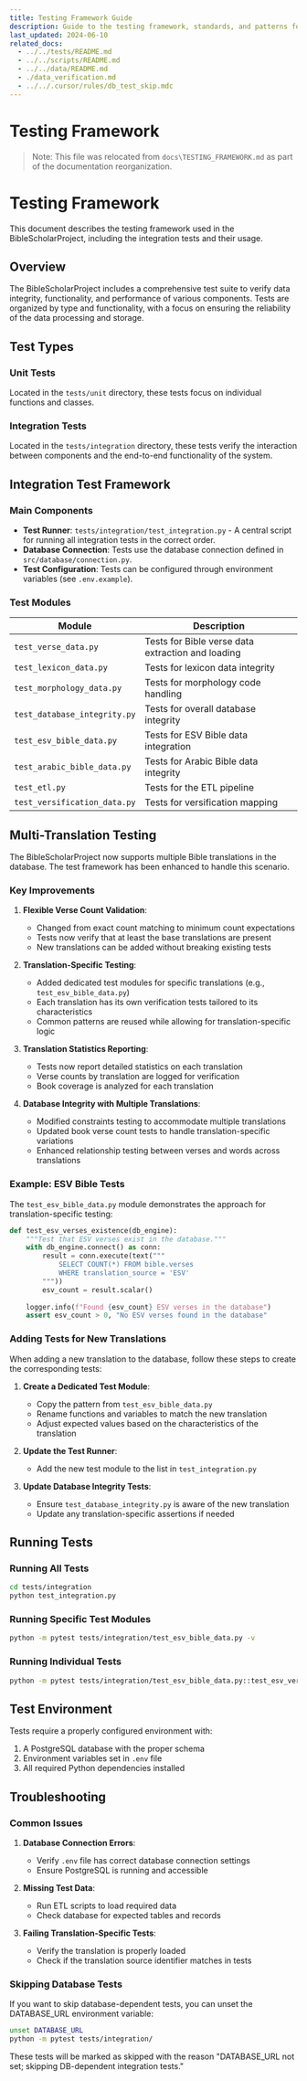 ```yaml
---
title: Testing Framework Guide
description: Guide to the testing framework, standards, and patterns for the BibleScholarProject.
last_updated: 2024-06-10
related_docs:
  - ../../tests/README.md
  - ../../scripts/README.md
  - ../../data/README.md
  - ./data_verification.md
  - ../../.cursor/rules/db_test_skip.mdc
---
```

# Testing Framework

> Note: This file was relocated from `docs\TESTING_FRAMEWORK.md` as part of the documentation reorganization.

# Testing Framework

This document describes the testing framework used in the BibleScholarProject, including the integration tests and their usage.

## Overview

The BibleScholarProject includes a comprehensive test suite to verify data integrity, functionality, and performance of various components. Tests are organized by type and functionality, with a focus on ensuring the reliability of the data processing and storage.

## Test Types

### Unit Tests

Located in the `tests/unit` directory, these tests focus on individual functions and classes.

### Integration Tests

Located in the `tests/integration` directory, these tests verify the interaction between components and the end-to-end functionality of the system.

## Integration Test Framework

### Main Components

- **Test Runner**: `tests/integration/test_integration.py` - A central script for running all integration tests in the correct order.
- **Database Connection**: Tests use the database connection defined in `src/database/connection.py`.
- **Test Configuration**: Tests can be configured through environment variables (see `.env.example`).

### Test Modules

| Module | Description |
|--------|-------------|
| `test_verse_data.py` | Tests for Bible verse data extraction and loading |
| `test_lexicon_data.py` | Tests for lexicon data integrity |
| `test_morphology_data.py` | Tests for morphology code handling |
| `test_database_integrity.py` | Tests for overall database integrity |
| `test_esv_bible_data.py` | Tests for ESV Bible data integration |
| `test_arabic_bible_data.py` | Tests for Arabic Bible data integrity |
| `test_etl.py` | Tests for the ETL pipeline |
| `test_versification_data.py` | Tests for versification mapping |

## Multi-Translation Testing

The BibleScholarProject now supports multiple Bible translations in the database. The test framework has been enhanced to handle this scenario.

### Key Improvements

1. **Flexible Verse Count Validation**:
   - Changed from exact count matching to minimum count expectations
   - Tests now verify that at least the base translations are present
   - New translations can be added without breaking existing tests

2. **Translation-Specific Testing**:
   - Added dedicated test modules for specific translations (e.g., `test_esv_bible_data.py`)
   - Each translation has its own verification tests tailored to its characteristics
   - Common patterns are reused while allowing for translation-specific logic

3. **Translation Statistics Reporting**:
   - Tests now report detailed statistics on each translation
   - Verse counts by translation are logged for verification
   - Book coverage is analyzed for each translation

4. **Database Integrity with Multiple Translations**:
   - Modified constraints testing to accommodate multiple translations
   - Updated book verse count tests to handle translation-specific variations
   - Enhanced relationship testing between verses and words across translations

### Example: ESV Bible Tests

The `test_esv_bible_data.py` module demonstrates the approach for translation-specific testing:

```python
def test_esv_verses_existence(db_engine):
    """Test that ESV verses exist in the database."""
    with db_engine.connect() as conn:
        result = conn.execute(text("""
            SELECT COUNT(*) FROM bible.verses
            WHERE translation_source = 'ESV'
        """))
        esv_count = result.scalar()
        
    logger.info(f"Found {esv_count} ESV verses in the database")
    assert esv_count > 0, "No ESV verses found in the database"
```

### Adding Tests for New Translations

When adding a new translation to the database, follow these steps to create the corresponding tests:

1. **Create a Dedicated Test Module**:
   - Copy the pattern from `test_esv_bible_data.py`
   - Rename functions and variables to match the new translation
   - Adjust expected values based on the characteristics of the translation

2. **Update the Test Runner**:
   - Add the new test module to the list in `test_integration.py`

3. **Update Database Integrity Tests**:
   - Ensure `test_database_integrity.py` is aware of the new translation
   - Update any translation-specific assertions if needed

## Running Tests

### Running All Tests

```bash
cd tests/integration
python test_integration.py
```

### Running Specific Test Modules

```bash
python -m pytest tests/integration/test_esv_bible_data.py -v
```

### Running Individual Tests

```bash
python -m pytest tests/integration/test_esv_bible_data.py::test_esv_verses_existence -v
```

## Test Environment

Tests require a properly configured environment with:

1. A PostgreSQL database with the proper schema
2. Environment variables set in `.env` file
3. All required Python dependencies installed

## Troubleshooting

### Common Issues

1. **Database Connection Errors**:
   - Verify `.env` file has correct database connection settings
   - Ensure PostgreSQL is running and accessible

2. **Missing Test Data**:
   - Run ETL scripts to load required data
   - Check database for expected tables and records

3. **Failing Translation-Specific Tests**:
   - Verify the translation is properly loaded
   - Check if the translation source identifier matches in tests

### Skipping Database Tests

If you want to skip database-dependent tests, you can unset the DATABASE_URL environment variable:

```bash
unset DATABASE_URL
python -m pytest tests/integration/
```

These tests will be marked as skipped with the reason "DATABASE_URL not set; skipping DB-dependent integration tests." 